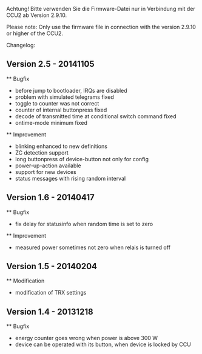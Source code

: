 ﻿Achtung! Bitte verwenden Sie die Firmware-Datei nur in Verbindung mit der CCU2 ab Version 2.9.10.

Please note: Only use the firmware file in connection with the version 2.9.10 or higher of the CCU2.

Changelog:

Version 2.5 - 20141105
--------------------------------------------------------------
** Bugfix
   * before jump to bootloader, IRQs are disabled
   * problem with simulated telegrams fixed
   * toggle to counter was not correct
   * counter of internal buttonpress fixed
   * decode of transmitted time at conditional switch command fixed
   * ontime-mode minimum fixed

** Improvement
   * blinking enhanced to new definitions
   * ZC detection support
   * long buttonpress of device-button not only for config
   * power-up-action available
   * support for new devices
   * status messages with rising random interval 
   
   
Version 1.6 - 20140417
--------------------------------------------------------------
** Bugfix
   * fix delay for statusinfo when random time is set to zero

** Improvement
   * measured power sometimes not zero when relais is turned off


Version 1.5 - 20140204
--------------------------------------------------------------
** Modification
   * modification of TRX settings


Version 1.4 - 20131218
--------------------------------------------------------------
** Bugfix
   * energy counter goes wrong when power is above 300 W
   * device can be operated with its button, when device is locked by CCU